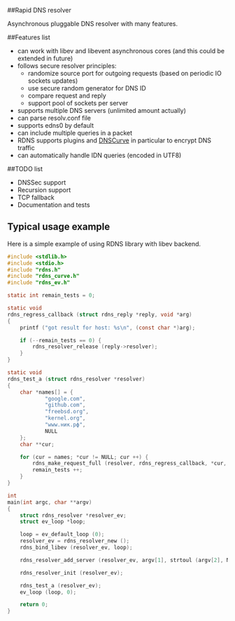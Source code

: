 ##Rapid DNS resolver

Asynchronous pluggable DNS resolver with many features.

##Features list

- can work with libev and libevent asynchronous cores (and this could be extended in future)
- follows secure resolver principles:
	+ randomize source port for outgoing requests (based on periodic IO sockets updates)
	+ use secure random generator for DNS ID
	+ compare request and reply
	+ support pool of sockets per server
- supports multiple DNS servers (unlimited amount actually)
- can parse resolv.conf file
- supports edns0 by default
- can include multiple queries in a packet
- RDNS supports plugins and [DNSCurve](http://dnscurve.org) in particular to encrypt DNS traffic
- can automatically handle IDN queries (encoded in UTF8)


##TODO list

- DNSSec support
- Recursion support
- TCP fallback
- Documentation and tests

## Typical usage example

Here is a simple example of using RDNS library with libev backend.

~~~c
#include <stdlib.h>
#include <stdio.h>
#include "rdns.h"
#include "rdns_curve.h"
#include "rdns_ev.h"

static int remain_tests = 0;

static void
rdns_regress_callback (struct rdns_reply *reply, void *arg)
{
	printf ("got result for host: %s\n", (const char *)arg);

	if (--remain_tests == 0) {
		rdns_resolver_release (reply->resolver);
	}
}

static void
rdns_test_a (struct rdns_resolver *resolver)
{
	char *names[] = {
			"google.com",
			"github.com",
			"freebsd.org",
			"kernel.org",
			"www.ник.рф",
			NULL
	};
	char **cur;

	for (cur = names; *cur != NULL; cur ++) {
		rdns_make_request_full (resolver, rdns_regress_callback, *cur, 1.0, 2, 1, *cur, RDNS_REQUEST_A);
		remain_tests ++;
	}
}

int
main(int argc, char **argv)
{
	struct rdns_resolver *resolver_ev;
	struct ev_loop *loop;

	loop = ev_default_loop (0);
	resolver_ev = rdns_resolver_new ();
	rdns_bind_libev (resolver_ev, loop);

	rdns_resolver_add_server (resolver_ev, argv[1], strtoul (argv[2], NULL, 10), 0, 8);

	rdns_resolver_init (resolver_ev);

	rdns_test_a (resolver_ev);
	ev_loop (loop, 0);

	return 0;
}
~~~
